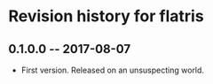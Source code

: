 # Revision history for flatris

## 0.1.0.0  -- 2017-08-07

* First version. Released on an unsuspecting world.

